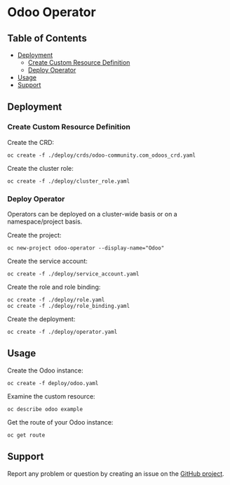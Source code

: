 # Odoo Operator

## Table of Contents
* [Deployment](#Deployment)
  * [Create Custom Resource Definition](#Create-Custom-Resource-Definition)
  * [Deploy Operator](#Deploy-Operator)
* [Usage](#Usage)
* [Support](#Support)

## Deployment
### Create Custom Resource Definition

Create the CRD:
```shell
oc create -f ./deploy/crds/odoo-community.com_odoos_crd.yaml
```

Create the cluster role:
```shell
oc create -f ./deploy/cluster_role.yaml
```

### Deploy Operator

Operators can be deployed on a cluster-wide basis or on a namespace/project basis.

Create the project:
```shell
oc new-project odoo-operator --display-name="Odoo"
```

Create the service account:
```shell
oc create -f ./deploy/service_account.yaml
```

Create the role and role binding:
```shell
oc create -f ./deploy/role.yaml
oc create -f ./deploy/role_binding.yaml
```

Create the deployment:
```shell
oc create -f ./deploy/operator.yaml
```

## Usage

Create the Odoo instance:
```shell
oc create -f deploy/odoo.yaml
```

Examine the custom resource:
```shell
oc describe odoo example
```

Get the route of your Odoo instance:
```shell
oc get route
```

## Support

Report any problem or question by creating an issue on the
[GitHub project](https://github.com/ursais/odoo-operator/issues).
